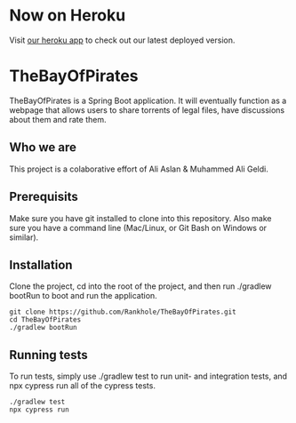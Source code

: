 # Now on Heroku
Visit [our heroku app](https://thebayofpirates.herokuapp.com/ "Heroku - TheBayOfPirates") to check out our latest deployed version.

# TheBayOfPirates
TheBayOfPirates is a Spring Boot application. It will eventually function as a webpage that allows users to share torrents of legal files, have discussions about them and rate them.

## Who we are
This project is a colaborative effort of Ali Aslan & Muhammed Ali Geldi.

## Prerequisits
Make sure you have git installed to clone into this repository. Also make sure you have a command line (Mac/Linux, or Git Bash on Windows or similar).

## Installation
Clone the project, cd into the root of the project, and then run ./gradlew bootRun to boot and run the application.
```
git clone https://github.com/Rankhole/TheBayOfPirates.git
cd TheBayOfPirates
./gradlew bootRun
```

## Running tests
To run tests, simply use ./gradlew test to run unit- and integration tests, and npx cypress run all of the cypress tests.
```
./gradlew test
npx cypress run
```
